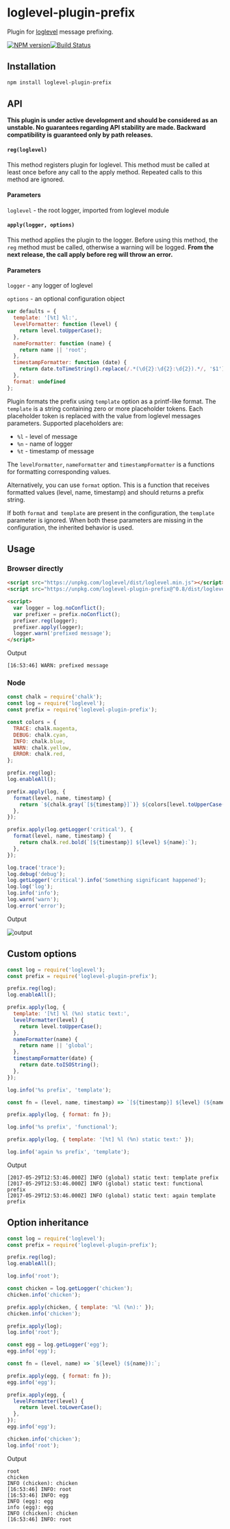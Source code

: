 # loglevel-plugin-prefix

Plugin for [loglevel](https://github.com/pimterry/loglevel) message prefixing.

[![NPM version](https://img.shields.io/npm/v/loglevel-plugin-prefix.svg?style=flat-square)](https://www.npmjs.com/package/loglevel-plugin-prefix)[![Build Status](https://img.shields.io/travis/kutuluk/loglevel-plugin-prefix/master.svg?style=flat-square)](https://travis-ci.org/kutuluk/loglevel-plugin-prefix)

## Installation

```sh
npm install loglevel-plugin-prefix
```

## API

**This plugin is under active development and should be considered as an unstable. No guarantees regarding API stability are made. Backward compatibility is guaranteed only by path releases.**

#### `reg(loglevel)`

This method registers plugin for loglevel. This method must be called at least once before any call to the apply method. Repeated calls to this method are ignored.

#### Parameters

`loglevel` - the root logger, imported from loglevel module

#### `apply(logger, options)`

This method applies the plugin to the logger. Before using this method, the `reg` method must be called, otherwise a warning will be logged. **From the next release, the call apply before reg will throw an error.**

#### Parameters

`logger` - any logger of loglevel

`options` - an optional configuration object

```javascript
var defaults = {
  template: '[%t] %l:',
  levelFormatter: function (level) {
    return level.toUpperCase();
  },
  nameFormatter: function (name) {
    return name || 'root';
  },
  timestampFormatter: function (date) {
    return date.toTimeString().replace(/.*(\d{2}:\d{2}:\d{2}).*/, '$1');
  },
  format: undefined
};
```

Plugin formats the prefix using `template` option as a printf-like format. The `template` is a string containing zero or more placeholder tokens. Each placeholder token is replaced with the value from loglevel messages parameters. Supported placeholders are:

- `%l` - level of message
- `%n` - name of logger
- `%t` - timestamp of message

The `levelFormatter`, `nameFormatter` and `timestampFormatter` is a functions for formatting corresponding values.

Alternatively, you can use `format` option. This is a function that receives formatted values (level, name, timestamp) and should returns a prefix string.

If both `format` and` template` are present in the configuration, the `template` parameter is ignored. When both these parameters are missing in the configuration, the inherited behavior is used.

## Usage

### Browser directly
```html
<script src="https://unpkg.com/loglevel/dist/loglevel.min.js"></script>
<script src="https://unpkg.com/loglevel-plugin-prefix@^0.8/dist/loglevel-plugin-prefix.min.js"></script>

<script>
  var logger = log.noConflict();
  var prefixer = prefix.noConflict();
  prefixer.reg(logger);
  prefixer.apply(logger);
  logger.warn('prefixed message');
</script>
```

Output
```
[16:53:46] WARN: prefixed message
```

### Node
```javascript
const chalk = require('chalk');
const log = require('loglevel');
const prefix = require('loglevel-plugin-prefix');

const colors = {
  TRACE: chalk.magenta,
  DEBUG: chalk.cyan,
  INFO: chalk.blue,
  WARN: chalk.yellow,
  ERROR: chalk.red,
};

prefix.reg(log);
log.enableAll();

prefix.apply(log, {
  format(level, name, timestamp) {
    return `${chalk.gray(`[${timestamp}]`)} ${colors[level.toUpperCase()](level)} ${chalk.green(`${name}:`)}`;
  },
});

prefix.apply(log.getLogger('critical'), {
  format(level, name, timestamp) {
    return chalk.red.bold(`[${timestamp}] ${level} ${name}:`);
  },
});

log.trace('trace');
log.debug('debug');
log.getLogger('critical').info('Something significant happened');
log.log('log');
log.info('info');
log.warn('warn');
log.error('error');
```

Output

![output](https://raw.githubusercontent.com/kutuluk/loglevel-plugin-prefix/master/colored.png "output")

## Custom options

```javascript
const log = require('loglevel');
const prefix = require('loglevel-plugin-prefix');

prefix.reg(log);
log.enableAll();

prefix.apply(log, {
  template: '[%t] %l (%n) static text:',
  levelFormatter(level) {
    return level.toUpperCase();
  },
  nameFormatter(name) {
    return name || 'global';
  },
  timestampFormatter(date) {
    return date.toISOString();
  },
});

log.info('%s prefix', 'template');

const fn = (level, name, timestamp) => `[${timestamp}] ${level} (${name}) static text:`;

prefix.apply(log, { format: fn });

log.info('%s prefix', 'functional');

prefix.apply(log, { template: '[%t] %l (%n) static text:' });

log.info('again %s prefix', 'template');
```

Output
```
[2017-05-29T12:53:46.000Z] INFO (global) static text: template prefix
[2017-05-29T12:53:46.000Z] INFO (global) static text: functional prefix
[2017-05-29T12:53:46.000Z] INFO (global) static text: again template prefix
```

## Option inheritance

```javascript
const log = require('loglevel');
const prefix = require('loglevel-plugin-prefix');

prefix.reg(log);
log.enableAll();

log.info('root');

const chicken = log.getLogger('chicken');
chicken.info('chicken');

prefix.apply(chicken, { template: '%l (%n):' });
chicken.info('chicken');

prefix.apply(log);
log.info('root');

const egg = log.getLogger('egg');
egg.info('egg');

const fn = (level, name) => `${level} (${name}):`;

prefix.apply(egg, { format: fn });
egg.info('egg');

prefix.apply(egg, {
  levelFormatter(level) {
    return level.toLowerCase();
  },
});
egg.info('egg');

chicken.info('chicken');
log.info('root');
```

Output
```
root
chicken
INFO (chicken): chicken
[16:53:46] INFO: root
[16:53:46] INFO: egg
INFO (egg): egg
info (egg): egg
INFO (chicken): chicken
[16:53:46] INFO: root
```
